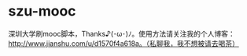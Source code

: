 # szu-mooc
深圳大学刷mooc脚本，Thanks♪(･ω･)ﾉ。使用方法请关注我的个人博客：http://www.jianshu.com/u/d1570f4a618a。（私聊我，我不想被请去喝茶）
